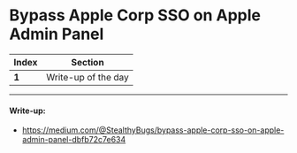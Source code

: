 #  Bypass Apple Corp SSO on Apple Admin Panel


Index | Section
--- | ---
**1** | Write-up of the day

___


#### Write-up: 

* https://medium.com/@StealthyBugs/bypass-apple-corp-sso-on-apple-admin-panel-dbfb72c7e634
